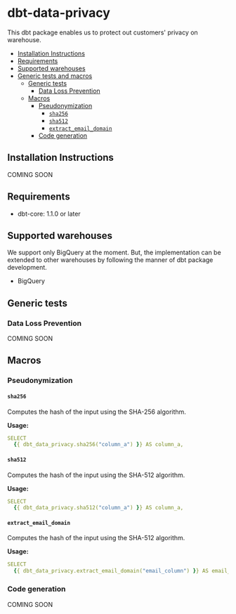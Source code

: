 # dbt-data-privacy
This dbt package enables us to protect out customers' privacy on warehouse.

<!-- START doctoc generated TOC please keep comment here to allow auto update -->
<!-- DON'T EDIT THIS SECTION, INSTEAD RE-RUN doctoc TO UPDATE -->

- [Installation Instructions](#installation-instructions)
- [Requirements](#requirements)
- [Supported warehouses](#supported-warehouses)
- [Generic tests and macros](#generic-tests-and-macros)
  - [Generic tests](#generic-tests)
    - [Data Loss Prevention](#data-loss-prevention)
  - [Macros](#macros)
    - [Pseudonymization](#pseudonymization)
      - [`sha256`](#sha256)
      - [`sha512`](#sha512)
      - [`extract_email_domain`](#extract_email_domain)
    - [Code generation](#code-generation)

<!-- END doctoc generated TOC please keep comment here to allow auto update -->

## Installation Instructions
COMING SOON

## Requirements
- dbt-core: 1.1.0 or later

## Supported warehouses
We support only BigQuery at the moment.
But, the implementation can be extended to other warehouses by following the manner of dbt package development.

- BigQuery

## Generic tests

### Data Loss Prevention
COMING SOON

## Macros

### Pseudonymization

#### `sha256`
Computes the hash of the input using the SHA-256 algorithm. 

**Usage:**
```yaml
SELECT
  {{ dbt_data_privacy.sha256("column_a") }} AS column_a,
```

#### `sha512`
Computes the hash of the input using the SHA-512 algorithm. 

**Usage:**
```yaml
SELECT
  {{ dbt_data_privacy.sha512("column_a") }} AS column_a,
```

#### `extract_email_domain`
Computes the hash of the input using the SHA-512 algorithm.

**Usage:**
```yaml
SELECT
  {{ dbt_data_privacy.extract_email_domain("email_column") }} AS email_column,
```

### Code generation
COMING SOON
